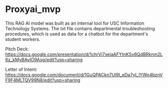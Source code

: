 # Proxyai_mvp
This RAG AI model was built as an internal tool for USC Information Technology Systems. The txt file contains departmental troubleshooting procedures, which is used as data for a chatbot for the department's student workers.

Pitch Deck: https://docs.google.com/presentation/d/1chrVj7xejaAFYtnKSv6QdBRknm2L6z_kMyBAvIO9Asg/edit?usp=sharing

Letter of Intent: https://docs.google.com/document/d/1GuQPACkn7Ul9I_eDa7yI_lYWn4bznVF9F4MLTQV99N8/edit?usp=sharing
